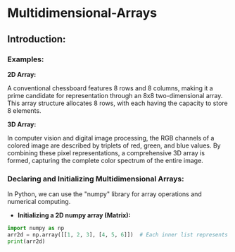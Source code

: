 # Multidimensional-Arrays

## Introduction:

### Examples:

**2D Array:**

A conventional chessboard features 8 rows and 8 columns, making it a prime candidate for representation through an 8x8 two-dimensional array. This array structure allocates 8 rows, with each having the capacity to store 8 elements.

**3D Array:**

In computer vision and digital image processing, the RGB channels of a colored image are described by triplets of red, green, and blue values. By combining these pixel representations, a comprehensive 3D array is formed, capturing the complete color spectrum of the entire image.

### Declaring and Initializing Multidimensional Arrays:

In Python, we can use the "numpy" library for array operations and numerical computing.

- **Initializing a 2D numpy array (Matrix):**

```python
import numpy as np
arr2d = np.array([[1, 2, 3], [4, 5, 6]])  # Each inner list represents a row of the array, and the outer list contains all the rows
print(arr2d)
